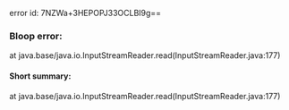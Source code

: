error id: 7NZWa+3HEPOPJ33OCLBI9g==
### Bloop error:

at java.base/java.io.InputStreamReader.read(InputStreamReader.java:177)
#### Short summary: 

at java.base/java.io.InputStreamReader.read(InputStreamReader.java:177)